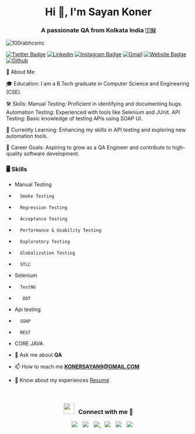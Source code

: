<h1 align="center">Hi 👋, I'm Sayan Koner <a href="https://100rabhcsmc.github.io/Me.io/" target="blank">
</a></h1>
<h3 align="center">A passionate QA from Kolkata India &#127470;&#127475</h3>

<p align="left"> <img src="https://komarev.com/ghpvc/?username=100rabhcsmc&label=Profile%20views&color=0e75b6&style=flat" alt="100rabhcsmc" /> </p>

[![Twitter Badge](https://img.shields.io/badge/-Twitter-1da1f2?labelColor=1da1f2&logo=twitter&logoColor=white&link=https://twitter.com/Sayankoner)](https://twitter.com/Sayankoner)
[![Linkedin](https://img.shields.io/badge/-LinkedIn-blue?style=flat&logo=Linkedin&logoColor=white)](https://www.linkedin.com/in/sayankoner15d/)
[![Instagram Badge](https://img.shields.io/badge/-Instagram-purple?logo=instagram&logoColor=white&link=https://instagram.com/Sayankoner15/)](https://www.instagram.com/Sayankoner15)
[![Gmail](https://img.shields.io/badge/-Gmail-c14438?style=flat&logo=Gmail&logoColor=white)](mailto:Konersayan9@gmail.com)
[![Website Badge](https://img.shields.io/badge/-Website-c14438?style=flat&logo=Google-Chrome&logoColor=white&link=https://github.com/sayankoner)](https://github.com/sayankoner)
[![Github](https://img.shields.io/github/followers/hejazizo?label=Follow&style=social)](https://github.com/sayankoner)


👋 About Me

🎓 Education: I am a B.Tech graduate in Computer Science and Engineering (CSE).


🛠️ Skills:
Manual Testing: Proficient in identifying and documenting bugs.
Automation Testing: Experienced with tools like Selenium and JUnit.
API Testing: Basic knowledge of testing APIs using SOAP UI.


🌱 Currently Learning: Enhancing my skills in API testing and exploring new automation tools.


💼 Career Goals: Aspiring to grow as a QA Engineer and contribute to high-quality software development.


### 🖥 Skills

- Manual Testing
-       Smoke Testing 
-       Regression Testing
-       Acceptance Testing
-       Performance & Usability Testing
-       Exploratory Testing
-       Globalization Testing 
-       STLC
- Selenium
-       TestNG
-        DDT
- Api testing 
-       SOAP
-       REST
- CORE JAVA 

- 💬 Ask me about **QA**

- 📫 How to reach me **KONERSAYAN9@GMAIL.COM**

- 📄 Know about my experiences <a href="https://drive.google.com/file/d/1i-lxbDwqFUAeobDkYLnTKYii7_cVlttR/view?usp=sharing" target="blank">Resume</a>
<br/>


<h3 align="center" > <img src="https://media.giphy.com/media/iY8CRBdQXODJSCERIr/giphy.gif" width="30" height="30" style="margin-right: 10px;">Connect with me 🤝 </h3>
<p align="center">

 <div align="center"  class="icons-social" style="margin-left: 10px;">
        <a style="margin-left: 10px;"  target="_blank" href=" www.linkedin.com/in/sayan-koner-15d">
			<img src="https://img.icons8.com/doodle/40/000000/linkedin--v2.png"></a>
        <a style="margin-left: 10px;" target="_blank" href="https://github.com/sayankoner">
		<img src="https://img.icons8.com/doodle/40/000000/github--v1.png"></a>
		<a style="margin-left: 10px;" target="_blank" href="https://stackoverflow.com/user0s/12053852/saurabh-chavan?tab=profile">
				<img src="https://img.icons8.com/external-tal-revivo-color-tal-revivo/40/000000/external-stack-overflow-is-a-question-and-answer-site-for-professional-logo-color-tal-revivo.png"</a>
<a></a>
        <a style="margin-left: 10px;" target="_blank" href="https://www.instagram.com/Sayankoner15">
			<img src="https://img.icons8.com/doodle/40/000000/instagram-new--v2.png"></a>
		<a style="margin-left: 10px;" target="_blank" href="https://twitter.com/Sayankoner">
			<img src="https://img.icons8.com/doodle/1x/twitter-squared--v2.png" ></a>
		<a style="margin-left: 10px;" target="_blank" href="https://www.youtube.com/chanel/UC-ZdNkKNHC6KguDqNFKO2Nw?view_as=subscriber">
				<img src="https://img.icons8.com/doodle/1x/youtube--v2.png" ></a>
		<a ></a>
      </div>

</p>


